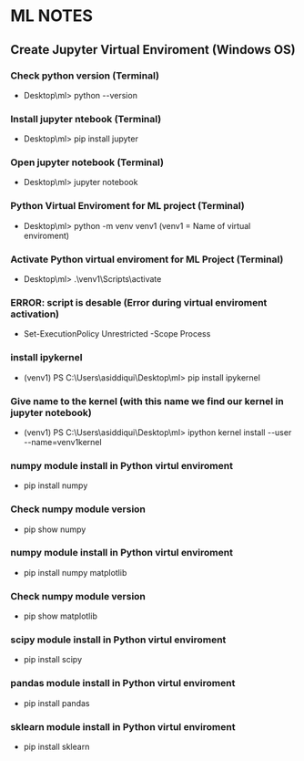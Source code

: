 # ML NOTES

## Create Jupyter Virtual Enviroment (Windows OS)
### Check python version (Terminal)
* Desktop\ml> python --version  

### Install jupyter ntebook (Terminal)
* Desktop\ml> pip install jupyter   

### Open jupyter notebook   (Terminal)
* Desktop\ml> jupyter notebook

### Python Virtual Enviroment for ML project    (Terminal)
* Desktop\ml> python -m venv venv1      (venv1 = Name of virtual enviroment)

### Activate Python virtual enviroment for ML Project   (Terminal)
* Desktop\ml> .\venv1\Scripts\activate

### ERROR: script is desable (Error during virtual enviroment activation)
* Set-ExecutionPolicy Unrestricted -Scope Process

### install ipykernel
* (venv1) PS C:\Users\asiddiqui\Desktop\ml> pip install ipykernel

### Give name to the kernel (with this name we find our kernel in jupyter notebook)
* (venv1) PS C:\Users\asiddiqui\Desktop\ml> ipython kernel install --user --name=venv1kernel


### numpy module install in Python virtul enviroment
* pip install numpy
### Check numpy module version
* pip show numpy


### numpy module install in Python virtul enviroment
* pip install numpy matplotlib
### Check numpy module version
* pip show matplotlib


### scipy module install in Python virtul enviroment
* pip install scipy


### pandas module install in Python virtul enviroment
* pip install pandas


### sklearn module install in Python virtul enviroment
* pip install sklearn
